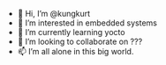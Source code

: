 - 👋 Hi, I’m @kungkurt
- 👀 I’m interested in embedded systems
- 🌱 I’m currently learning yocto
- 💞️ I’m looking to collaborate on ???
- 📫 I’m all alone in this big world.
